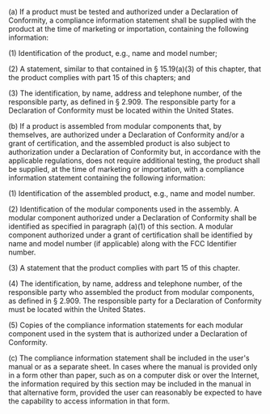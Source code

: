(a) If a product must be tested and authorized under a Declaration of Conformity, a compliance information statement shall be supplied with the product at the time of marketing or importation, containing the following information:

(1) Identification of the product, e.g., name and model number;

(2) A statement, similar to that contained in § 15.19(a)(3) of this chapter, that the product complies with part 15 of this chapters; and

(3) The identification, by name, address and telephone number, of the responsible party, as defined in § 2.909. The responsible party for a Declaration of Conformity must be located within the United States.

(b) If a product is assembled from modular components that, by themselves, are authorized under a Declaration of Conformity and/or a grant of certification, and the assembled product is also subject to authorization under a Declaration of Conformity but, in accordance with the applicable regulations, does not require additional testing, the product shall be supplied, at the time of marketing or importation, with a compliance information statement containing the following information:

(1) Identification of the assembled product, e.g., name and model number.

(2) Identification of the modular components used in the assembly. A modular component authorized under a Declaration of Conformity shall be identified as specified in paragraph (a)(1) of this section. A modular component authorized under a grant of certification shall be identified by name and model number (if applicable) along with the FCC Identifier number.

(3) A statement that the product complies with part 15 of this chapter.

(4) The identification, by name, address and telephone number, of the responsible party who assembled the product from modular components, as defined in § 2.909. The responsible party for a Declaration of Conformity must be located within the United States.

(5) Copies of the compliance information statements for each modular component used in the system that is authorized under a Declaration of Conformity.

(c) The compliance information statement shall be included in the user's manual or as a separate sheet. In cases where the manual is provided only in a form other than paper, such as on a computer disk or over the Internet, the information required by this section may be included in the manual in that alternative form, provided the user can reasonably be expected to have the capability to access information in that form.

